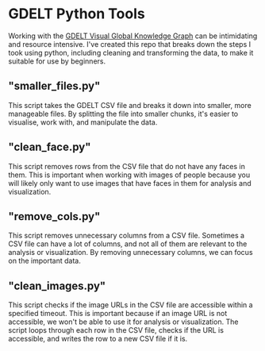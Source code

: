 # GDELT Python Tools

Working with the [GDELT Visual Global Knowledge Graph](https://www.gdeltproject.org/data.html) can be intimidating and resource intensive. I've created this repo that breaks down the steps I took using python, including cleaning and transforming the data, to make it suitable for use by beginners.

## "smaller_files.py"

This script takes the GDELT CSV file and breaks it down into smaller, more manageable files. By splitting the file into smaller chunks, it's easier to visualise, work with, and manipulate the data.

## "clean_face.py"

This script removes rows from the CSV file that do not have any faces in them. This is important when working with images of people because you will likely only want to use images that have faces in them for analysis and visualization.

## "remove_cols.py"

This script removes unnecessary columns from a CSV file. Sometimes a CSV file can have a lot of columns, and not all of them are relevant to the analysis or visualization. By removing unnecessary columns, we can focus on the important data.

## "clean_images.py"

This script checks if the image URLs in the CSV file are accessible within a specified timeout. This is important because if an image URL is not accessible, we won't be able to use it for analysis or visualization. The script loops through each row in the CSV file, checks if the URL is accessible, and writes the row to a new CSV file if it is.
